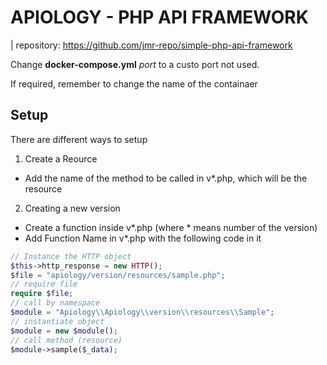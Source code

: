 # APIOLOGY - PHP API FRAMEWORK

| repository: https://github.com/jmr-repo/simple-php-api-framework

Change **docker-compose.yml** _port_ to a custo port not used.

If required, remember to change the name of the containaer

## Setup

There are different ways to setup

1. Create a Reource

- Add the name of the method to be called in v\*.php, which will be the resource

2. Creating a new version

- Create a function inside v*.php (where * means number of the version)
- Add Function Name in v\*.php with the following code in it

```php
// Instance the HTTP object
$this->http_response = new HTTP();
$file = "apiology/version/resources/sample.php";
// require file
require $file;
// call by namespace
$module = "Apiology\\Apiology\\version\\resources\\Sample";
// instantiate object
$module = new $module();
// call method (resource)
$module->sample($_data);

```
